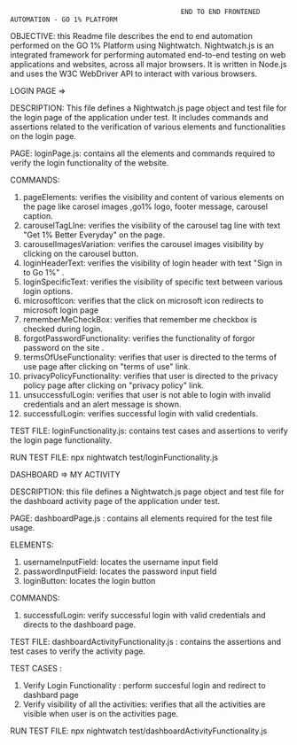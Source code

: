                                                END TO END FRONTENED AUTOMATION - GO 1% PLATFORM

OBJECTIVE: this Readme file describes the end to end automation performed on the GO 1% Platform using Nightwatch. Nightwatch.js is an integrated framework for performing automated end-to-end testing on web applications and websites, across all major browsers. It is written in Node.js and uses the W3C WebDriver API to interact with various browsers. 

LOGIN PAGE =>

DESCRIPTION: This file defines a Nightwatch.js page object and test file for the login page of the application under test. It includes commands and assertions related to the verification of various elements and functionalities on the login page.

PAGE: 
loginPage.js: contains all the elements and commands required to verify the login functionality of the website.

COMMANDS:
1) pageElements: verifies the visibility and content of various elements on the page like carosel images ,go1% logo, footer message, carousel caption.
2) carouselTagLIne: verifies the visibility of the carousel tag line with text "Get 1% Better Everyday"  on the page.
3) carouselImagesVariation: verifies the carousel images visibility by clicking on the carousel button.
4) loginHeaderText: verifies the visibility of login header with text  "Sign in to Go 1%" .
5) loginSpecificText: verifies the visibility of specific text between various login options.
6) microsoftIcon: verifies that the click on microsoft icon redirects to microsoft login page 
7) rememberMeCheckBox: verifies that remember me checkbox is checked during login.
8) forgotPasswordFunctionality: verifies the functionality of forgor password on the site .
9) termsOfUseFunctionality: verifies that user is directed to the terms of use page after clicking on "terms of use" link.
10) privacyPolicyFunctionality: verifies that user is directed to the privacy policy page after clicking on "privacy policy" link.
11) unsuccessfulLogin: verifies that user is not able to login with invalid credentials and an alert message is shown.
12) successfulLogin: verifies successful login with valid credentials.

TEST FILE: 
loginFunctionality.js: contains test cases and assertions to verify the login page functionality.

RUN TEST FILE: npx nightwatch test/loginFunctionality.js

DASHBOARD => MY ACTIVITY

DESCRIPTION: this file defines a Nightwatch.js page object and test file for the dashboard activity page of the application under test.

PAGE: 
dashboardPage.js : contains all elements required for the test file usage.

ELEMENTS: 
1) usernameInputField: locates the username input field 
2) passwordInputField: locates the password input field 
3) loginButton: locates the login button

COMMANDS: 
1) successfulLogin: verify successful login with valid credentials and directs to the dashboard page.

TEST FILE:
dashboardActivityFunctionality.js : contains the assertions and test cases to verify the activity page.

TEST CASES :
1) Verify Login Functionality : perform succesful login and redirect to dashbard page
2) Verify visibility of all the activities: verifies that all the activities are visible when user is on the activities page.

RUN TEST FILE: npx nightwatch test/dashboardActivityFunctionality.js
